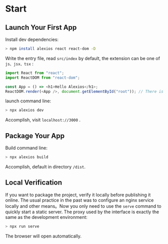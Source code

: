 # Start

## Launch Your First App

Install dev dependencies:

```bash
> npm install alexios react react-dom -D
```

Write the entry file, read `src/index` by default, the extension can be one of `js、jsx、tsx` :

```js
import React from "react";
import ReactDOM from "react-dom";

const App = () => <h1>Hello Alexios</h1>;
ReactDOM.render(<App />, document.getElementById("root")); // There is a node with id root by default in html
```

launch command line:

```bash
> npx alexios dev
```

Accomplish, visit `localhost://3000` .

## Package Your App

Build command line:

```bash
> npx alexios build
```

Accomplish, default in directory `/dist`.

## Local Verification

If you want to package the project, verify it locally before publishing it online. The usual practice in the past was to configure an nginx service locally and other means。Now you only need to use the `serve` command to quickly start a static server. The proxy used by the interface is exactly the same as the development environment:

```bash
> npx run serve
```

The browser will open automatically.

